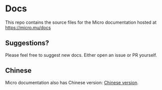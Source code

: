 # Docs

This repo contains the source files for the Micro documentation hosted at https://micro.mu/docs

## Suggestions?

Please feel free to suggest new docs. Either open an issue or PR yourself.

## Chinese

Micro documentation also has Chinese version: [Chinese version](https://micro.mu/docs/index_cn.html).